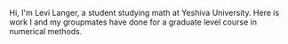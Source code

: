 Hi, I'm Levi Langer, a student studying math at Yeshiva University. Here is work I and my groupmates have done for a graduate level course in numerical methods.
